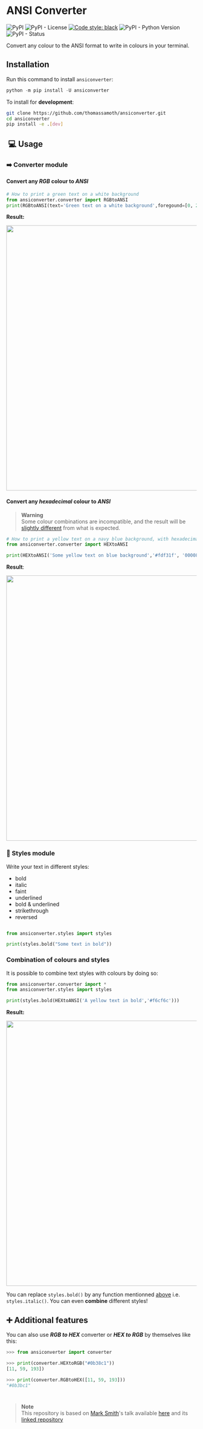 # ANSI Converter  

![PyPI](https://img.shields.io/pypi/v/ansiconverter) ![PyPI - License](https://img.shields.io/pypi/l/ansiconverter) [![Code style: black](https://img.shields.io/badge/code%20style-black-000000.svg)](https://github.com/psf/black) ![PyPI - Python Version](https://img.shields.io/pypi/pyversions/ansiconverter) ![PyPI - Status](https://img.shields.io/pypi/status/ansiconverter)

Convert any colour to the ANSI format to write in colours in your terminal.

## Installation

Run this command to install `ansiconverter`:

```python
python -m pip install -U ansiconverter
```

To install for **development**:

```bash
git clone https://github.com/thomassamoth/ansiconverter.git
cd ansiconverter
pip install -e .[dev]
```

##  :computer: Usage

### :arrow_right: Converter module

#### Convert any *RGB* colour to *ANSI*  

```python
# How to print a green text on a white background
from ansiconverter.converter import RGBtoANSI
print(RGBtoANSI(text='Green text on a white background',foregound=[0, 255, 0], background=[255, 255, 255]))

```
**Result:**

<img src ="https://user-images.githubusercontent.com/25958977/190724022-a8b6e7cf-60e7-4493-9d9b-14b28be7268a.png" width=700 >

#### Convert any *hexadecimal* colour to *ANSI*  

> **Warning**  
Some colour combinations are incompatible, and the result will be [slightly different](#convert-any-rgb-colour-to-ansi) from what is expected.

```python
# How to print a yellow text on a navy blue background, with hexadecimal values.
from ansiconverter.converter import HEXtoANSI

print(HEXtoANSI('Some yellow text on blue background','#fdf31f', '000080'))

```
**Result**:

<img src="https://user-images.githubusercontent.com/25958977/190716452-69a8f8df-6f2d-4a79-94c2-f601dc4b4466.png" width=700)>  

### :art: Styles module

Write your text in different styles:

* bold
* italic
* faint
* underlined
* bold & underlined
* strikethrough
* reversed

```python

from ansiconverter.styles import styles

print(styles.bold("Some text in bold"))
```

### Combination of colours and styles

It is possible to combine text styles with colours by doing so:

```python
from ansiconverter.converter import *
from ansiconverter.styles import styles

print(styles.bold(HEXtoANSI('A yellow text in bold','#f6cf6c')))

```

**Result:**  

<img src="https://user-images.githubusercontent.com/25958977/190715961-3a3da6e1-bf9f-4011-8644-29c3efa4f263.png" width=700> 

You can replace `styles.bold()` by any function mentionned [above](#styles-module) i.e. `styles.italic()`. You can even **combine** different styles!

## :heavy_plus_sign: Additional features

You can also use ***RGB to HEX*** converter or ***HEX to RGB*** by themselves like this:

``` python
>>> from ansiconverter import converter

>>> print(converter.HEXtoRGB("#0b38c1"))
[11, 59, 193])

>>> print(converter.RGBtoHEX([11, 59, 193]))
"#0b3bc1"
```
#

> **Note**  
This repository is based on [Mark Smith](https://github.com/judy2k)'s talk available [here](https://youtu.be/GIF3LaRqgXo) and its [linked repository](https://github.com/judy2k/publishing_python_packages_talk)
